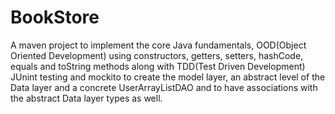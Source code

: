 # BookStore
  A maven project to implement the core Java fundamentals, OOD(Object Oriented Development) using constructors, getters, setters, hashCode, equals and toString methods along with TDD(Test Driven Development) JUnint testing and mockito to create the model layer, an abstract level of the Data layer and a concrete UserArrayListDAO and to have associations with the abstract Data layer types as well.
